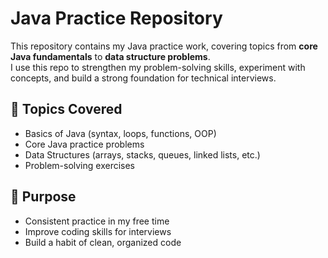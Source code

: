 # Java Practice Repository

This repository contains my Java practice work, covering topics from **core Java fundamentals** to **data structure problems**.  
I use this repo to strengthen my problem-solving skills, experiment with concepts, and build a strong foundation for technical interviews.

## 📌 Topics Covered
- Basics of Java (syntax, loops, functions, OOP)
- Core Java practice problems
- Data Structures (arrays, stacks, queues, linked lists, etc.)
- Problem-solving exercises

## 🎯 Purpose
- Consistent practice in my free time
- Improve coding skills for interviews
- Build a habit of clean, organized code
